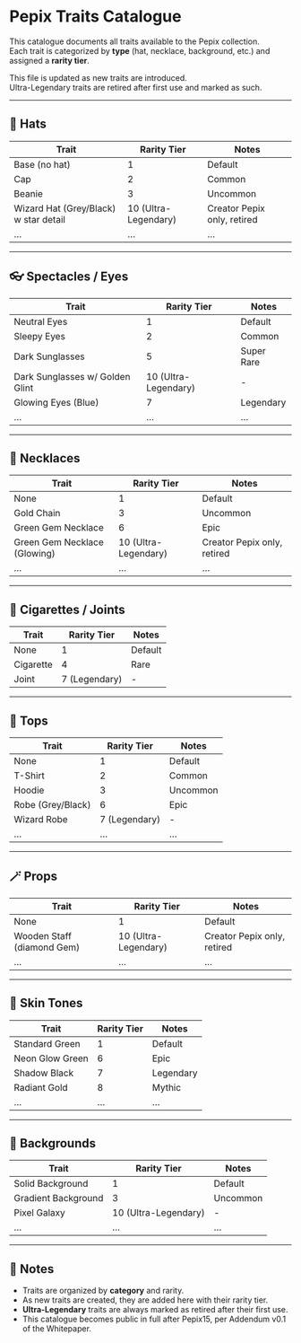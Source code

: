 # Pepix Traits Catalogue  

This catalogue documents all traits available to the Pepix collection.  
Each trait is categorized by **type** (hat, necklace, background, etc.) and assigned a **rarity tier**.  

This file is updated as new traits are introduced.  
Ultra-Legendary traits are retired after first use and marked as such.  

---

## 🎩 Hats  

| Trait | Rarity Tier | Notes |
|-------|-------------|-------|
| Base (no hat) | 1 | Default |
| Cap | 2 | Common |
| Beanie | 3 | Uncommon |
| Wizard Hat (Grey/Black) w star detail | 10 (Ultra-Legendary) | Creator Pepix only, retired |
| … | … | … |

---

## 👓 Spectacles / Eyes  

| Trait | Rarity Tier | Notes |
|-------|-------------|-------|
| Neutral Eyes | 1 | Default |
| Sleepy Eyes | 2 | Common |
| Dark Sunglasses | 5 | Super Rare |
| Dark Sunglasses w/ Golden Glint | 10 (Ultra-Legendary) | - |
| Glowing Eyes (Blue) | 7 | Legendary |
| … | … | … |

---

## 📿 Necklaces  

| Trait | Rarity Tier | Notes |
|-------|-------------|-------|
| None | 1 | Default |
| Gold Chain | 3 | Uncommon |
| Green Gem Necklace | 6 | Epic |
| Green Gem Necklace (Glowing) | 10 (Ultra-Legendary) | Creator Pepix only, retired |
| … | … | … |

---

## 🚬 Cigarettes / Joints  

| Trait | Rarity Tier | Notes |
|-------|-------------|-------|
| None | 1 | Default |
| Cigarette | 4 | Rare |
| Joint | 7 (Legendary) | - |

---

## 👕 Tops  

| Trait | Rarity Tier | Notes |
|-------|-------------|-------|
| None | 1 | Default |
| T-Shirt | 2 | Common |
| Hoodie | 3 | Uncommon |
| Robe (Grey/Black) | 6 | Epic |
| Wizard Robe | 7 (Legendary) | - |
| … | … | … |

---

## 🪄 Props  

| Trait | Rarity Tier | Notes |
|-------|-------------|-------|
| None | 1 | Default |
| Wooden Staff (diamond Gem) | 10 (Ultra-Legendary) | Creator Pepix only, retired |
| … | … | … |

---

## 🌈 Skin Tones  

| Trait | Rarity Tier | Notes |
|-------|-------------|-------|
| Standard Green | 1 | Default |
| Neon Glow Green | 6 | Epic |
| Shadow Black | 7 | Legendary |
| Radiant Gold | 8 | Mythic |
| … | … | … |

---

## 🌌 Backgrounds  

| Trait | Rarity Tier | Notes |
|-------|-------------|-------|
| Solid Background | 1 | Default |
| Gradient Background | 3 | Uncommon |
| Pixel Galaxy | 10 (Ultra-Legendary) | - |
| … | … | … |

---

## 📌 Notes  
- Traits are organized by **category** and rarity.  
- As new traits are created, they are added here with their rarity tier.  
- **Ultra-Legendary** traits are always marked as retired after their first use.  
- This catalogue becomes public in full after Pepix15, per Addendum v0.1 of the Whitepaper.  

